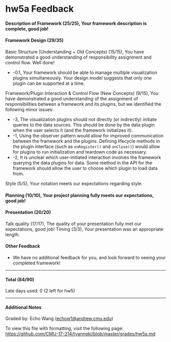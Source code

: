 hw5a Feedback
============

#### Description of Framework (25/25), Your framework description is complete, good job!

#### Framework Design (29/35)

Basic Structure (Understanding + Old Concepts) (15/15), You have demonstrated a good understanding of responsibility assignment and control flow. Well done!
* -0.1, Your framework should be able to manage multiple visualization plugins simultaneously. Your design model suggests that only one plugin can be supported at a time. 

Framework/Plugin Interaction & Control Flow (New Concepts) (9/15), You have demonstrated a good understanding of the assignment of responsibilities between a framework and its plugins, but we identified the following minor issues: 
* -3, The visualization plugins should not directly (or indirectly) initiate queries to the data sources. This should be done by the data plugin when the user selects it (and the framework initializes it).
* -1, Using the observer pattern would allow for improved communication between the framework and the plugins. Defining lifecycle methods in the plugin interface (such as `onRegister()` and `onClose()`) would allow for plugins to run initialization and teardown code as necessary.
* -2, It is unclear which user-initiated interaction involves the framework querying the data plugins for data. Some method in the API for the framework should allow the user to choose which plugin to load data from.

Style (5/5), Your notation meets our expectations regarding style.

#### Planning (10/10), Your project planning fully meets our expectations, good job!

#### Presentation (20/20)

Talk quality (17/17), The quality of your presentation fully met our expectations, good job!
Timing (3/3), Your presentation was an appropriate length.

#### Other Feedback
* We have no additional feedback for you, and look forward to seeing your completed framework!

---

#### Total (84/90)

Late days used: 0 (2 left for hw5)

---

#### Additional Notes

Graded by: Echo Wang (echow1@andrew.cmu.edu)

To view this file with formatting, visit the following page: https://github.com/CMU-17-214/tyanneki/blob/master/grades/hw5a.md
